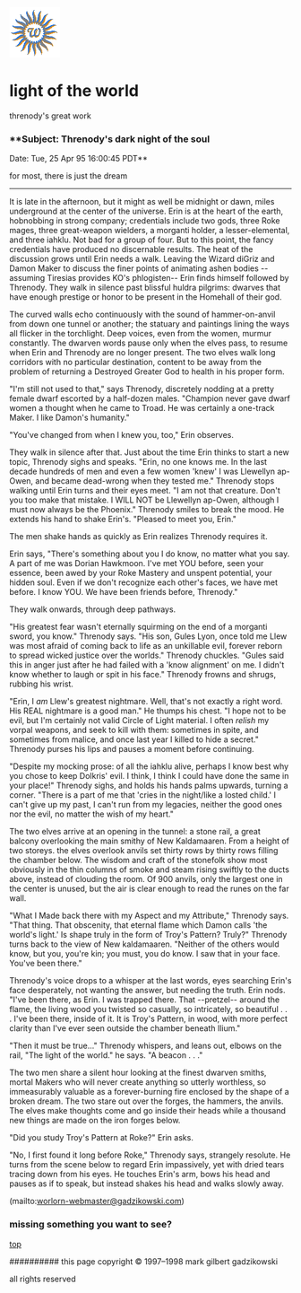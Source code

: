 ![wsun](assets/wsun.gif)

# light of the world



threnody's great work

### **Subject: Threnody's dark night of the soul

 Date: Tue, 25 Apr 95 16:00:45 PDT**

 
 for most, there is just the dream 



---

 It is late in the afternoon, but it might as well be midnight or dawn, miles underground at the center of the universe. Erin is at the heart of the earth, hobnobbing in strong company; credentials include two gods, three Roke mages, three great-weapon wielders, a morganti holder, a lesser-elemental, and three iahklu. Not bad for a group of four. But to this point, the fancy credentials have produced no discernable results. 
 The heat of the discussion grows until Erin needs a walk. Leaving the Wizard diGriz and Damon Maker to discuss the finer points of animating ashen bodies --assuming Tiresias provides KO's phlogisten-- Erin finds himself followed by Threnody. They walk in silence past blissful huldra pilgrims: dwarves that have enough prestige or honor to be present in the Homehall of their god. 


 The curved walls echo continuously with the sound of hammer-on-anvil from down one tunnel or another; the statuary and paintings lining the ways all flicker in the torchlight. Deep voices, even from the women, murmur constantly. The dwarven words pause only when the elves pass, to resume when Erin and Threnody are no longer present. The two elves walk long corridors with no particular destination, content to be away from the problem of returning a Destroyed Greater God to health in his proper form. 


 "I'm still not used to that," says Threnody, discretely nodding at a pretty female dwarf escorted by a half-dozen males. "Champion never gave dwarf women a thought when he came to Troad. He was certainly a one-track Maker. I like Damon's humanity." 


 "You've changed from when I knew you, too," Erin observes. 


 They walk in silence after that. Just about the time Erin thinks to start a new topic, Threnody sighs and speaks. "Erin, no one knows me. In the last decade hundreds of men and even a few women 'knew' I was Llewellyn ap-Owen, and became dead-wrong when they tested me." Threnody stops walking until Erin turns and their eyes meet. "I am not that creature. Don't you too make that mistake. I WILL NOT be Llewellyn ap-Owen, although I must now always be the Phoenix." Threnody smiles to break the mood. He extends his hand to shake Erin's. "Pleased to meet you, Erin." 


 The men shake hands as quickly as Erin realizes Threnody requires it. 


 Erin says, "There's something about you I do know, no matter what you say. A part of me was Dorian Hawkmoon. I've met YOU before, seen your essence, been awed by your Roke Mastery and unspent potential, your hidden soul. Even if we don't recognize each other's faces, we have met before. I know YOU. We have been friends before, Threnody." 


 They walk onwards, through deep pathways. 


 "His greatest fear wasn't eternally squirming on the end of a morganti sword, you know." Threnody says. "His son, Gules Lyon, once told me Llew was most afraid of coming back to life as an unkillable evil, forever reborn to spread wicked justice over the worlds." Threnody chuckles. "Gules said this in anger just after he had failed with a 'know alignment' on me. I didn't know whether to laugh or spit in his face." Threnody frowns and shrugs, rubbing his wrist. 


 "Erin, I _am_ Llew's greatest nightmare. Well, that's not exactly a right word. His REAL nightmare is a good man." He thumps his chest. "I hope not to be evil, but I'm certainly not valid Circle of Light material. I often _relish_ my vorpal weapons, and seek to kill with them: sometimes in spite, and sometimes from malice, and once last year I killed to hide a secret." Threnody purses his lips and pauses a moment before continuing. 


 "Despite my mocking prose: of all the iahklu alive, perhaps I know best why you chose to keep Dolkris' evil. I think, I think I could have done the same in your place!" Threnody sighs, and holds his hands palms upwards, turning a corner. "There is a part of me that 'cries in the night/like a losted child.' I can't give up my past, I can't run from my legacies, neither the good ones nor the evil, no matter the wish of my heart." 


 The two elves arrive at an opening in the tunnel: a stone rail, a great balcony overlooking the main smithy of New Kaldamaaren. From a height of two storeys. the elves overlook anvils set thirty rows by thirty rows filling the chamber below. The wisdom and craft of the stonefolk show most obviously in the thin columns of smoke and steam rising swiftly to the ducts above, instead of clouding the room. Of 900 anvils, only the largest one in the center is unused, but the air is clear enough to read the runes on the far wall. 


 "What I Made back there with my Aspect and my Attribute," Threnody says. "That thing. That obscenity, that eternal flame which Damon calls 'the world's light.' Is shape truly in the form of Troy's Pattern? Truly?" Threnody turns back to the view of New kaldamaaren. "Neither of the others would know, but you, you're kin; you must, you do know. I saw that in your face. You've been there." 


 Threnody's voice drops to a whisper at the last words, eyes searching Erin's face desperately, not wanting the answer, but needing the truth. Erin nods. "I've been there, as Erin. I was trapped there. That --pretzel-- around the flame, the living wood you twisted so casually, so intricately, so beautiful . . . I've been there, inside of it. It is Troy's Pattern, in wood, with more perfect clarity than I've ever seen outside the chamber beneath Ilium." 


 "Then it must be true..." Threnody whispers, and leans out, elbows on the rail, "The light of the world." he says. "A beacon . . ." 


 The two men share a silent hour looking at the finest dwarven smiths, mortal Makers who will never create anything so utterly worthless, so immeasurably valuable as a forever-burning fire enclosed by the shape of a broken dream. The two stare out over the forges, the hammers, the anvils. The elves make thoughts come and go inside their heads while a thousand new things are made on the iron forges below. 


 "Did you study Troy's Pattern at Roke?" Erin asks. 


 "No, I first found it long before Roke," Threnody says, strangely resolute. He turns from the scene below to regard Erin impassively, yet with dried tears tracing down from his eyes. He touches Erin's arm, bows his head and pauses as if to speak, but instead shakes his head and walks slowly away. 



 (mailto:worlorn-webmaster@gadzikowski.com) 


### missing something you want to see?



 [top](#top) 


########## this page copyright © 1997–1998 mark gilbert gadzikowski

all rights reserved